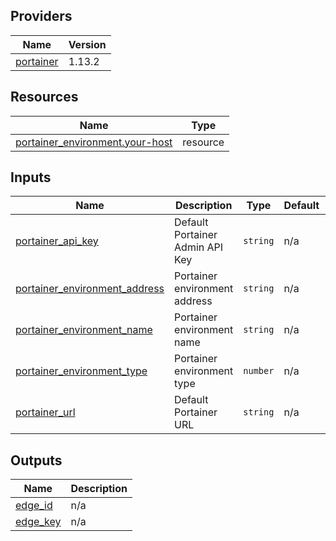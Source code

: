 <!-- BEGIN_TF_DOCS -->


## Providers

| Name | Version |
|------|---------|
| <a name="provider_portainer"></a> [portainer](#provider\_portainer) | 1.13.2 |

## Resources

| Name | Type |
|------|------|
| [portainer_environment.your-host](https://registry.terraform.io/providers/portainer/portainer/latest/docs/resources/environment) | resource |

## Inputs

| Name | Description | Type | Default | Required |
|------|-------------|------|---------|:--------:|
| <a name="input_portainer_api_key"></a> [portainer\_api\_key](#input\_portainer\_api\_key) | Default Portainer Admin API Key | `string` | n/a | yes |
| <a name="input_portainer_environment_address"></a> [portainer\_environment\_address](#input\_portainer\_environment\_address) | Portainer environment address | `string` | n/a | yes |
| <a name="input_portainer_environment_name"></a> [portainer\_environment\_name](#input\_portainer\_environment\_name) | Portainer environment name | `string` | n/a | yes |
| <a name="input_portainer_environment_type"></a> [portainer\_environment\_type](#input\_portainer\_environment\_type) | Portainer environment type | `number` | n/a | yes |
| <a name="input_portainer_url"></a> [portainer\_url](#input\_portainer\_url) | Default Portainer URL | `string` | n/a | yes |

## Outputs

| Name | Description |
|------|-------------|
| <a name="output_edge_id"></a> [edge\_id](#output\_edge\_id) | n/a |
| <a name="output_edge_key"></a> [edge\_key](#output\_edge\_key) | n/a |
<!-- END_TF_DOCS -->